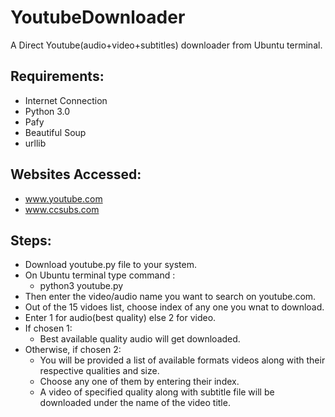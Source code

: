 # YoutubeDownloader
A  Direct Youtube(audio+video+subtitles) downloader from Ubuntu terminal.

## Requirements:
* Internet Connection
* Python 3.0
* Pafy
* Beautiful Soup
* urllib

## Websites Accessed:
* www.youtube.com
* www.ccsubs.com

## Steps:
* Download youtube.py file to your system.
* On Ubuntu terminal type command : 
    * python3 youtube.py
* Then enter the video/audio name you want to  search on youtube.com.
* Out of the 15 vidoes list, choose index of any one you wnat to download.
* Enter 1 for audio(best quality) else 2 for video.
* If chosen 1:
    * Best available quality audio will get downloaded.
* Otherwise, if chosen 2:
   * You will be provided a list of available formats videos along with their respective qualities and size.
   * Choose any one of them by entering their index.
   * A video of specified quality along with subtitle file will be downloaded under the name of the video title.
